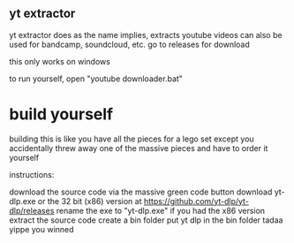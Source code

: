 ## yt extractor
yt extractor does as the name implies, extracts youtube videos
can also be used for bandcamp, soundcloud, etc.
go to releases for download

this only works on windows

to run yourself, open "youtube downloader.bat"

# build yourself
building this is like you have all the pieces for a lego set except
you accidentally threw away one of the massive pieces and have to order it yourself

instructions:

download the source code via the massive green code button
download yt-dlp.exe or the 32 bit (x86) version at https://github.com/yt-dlp/yt-dlp/releases
rename the exe to "yt-dlp.exe" if you had the x86 version
extract the source code
create a bin folder
put yt dlp in the bin folder
tadaa yippe you winned
